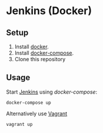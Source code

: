 # Jenkins (Docker)

## Setup

1. Install [docker](http://docker.io).
2. Install [docker-compose](http://docs.docker.com/compose/install/).
3. Clone this repository

## Usage

Start [Jenkins](https://jenkins.io/) using *docker-compose*:

    docker-compose up

Alternatively use [Vagrant](https://www.vagrantup.com/)

    vagrant up